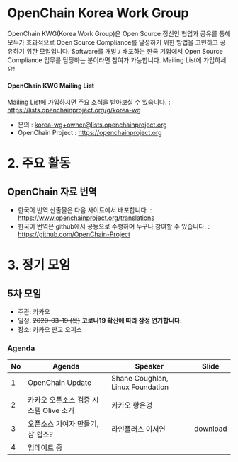 # OpenChain Korea Work Group
OpenChain KWG(Korea Work Group)은 Open Source 정신인 협업과 공유를 통해 모두가 효과적으로 Open Source Compliance를 달성하기 위한 방법을 고민하고 공유하기 위한 모임입니다. Software를 개발 / 배포하는 한국 기업에서 Open Source Compliance 업무를 담당하는 분이라면 참여가 가능합니다. Mailing List에 가입하세요!
#### OpenChain KWG Mailing List
Mailing List에 가입하시면 주요 소식을 받아보실 수 있습니다. : https://lists.openchainproject.org/g/korea-wg
* 문의 : korea-wg+owner@lists.openchainproject.org
* OpenChain Project : https://openchainproject.org

# 2. 주요 활동
## OpenChain 자료 번역
* 한국어 번역 산출물은 다음 사이트에서 배포합니다. : https://www.openchainproject.org/translations
* 한국어 번역은 github에서 공동으로 수행하며 누구나 참여할 수 있습니다. : https://github.com/OpenChain-Project

# 3. 정기 모임
## 5차 모임
  * 주관: 카카오
  * 일정: <del>2020-03-19 (목)</del> **코로나19 확산에 따라 잠정 연기합니다.**
  * 장소: 카카오 판교 오피스
### Agenda
| No | Agenda | Speaker | Slide |
|:-------|-------|------|------|
| 1 | OpenChain Update | Shane Coughlan, Linux Foundation |   | 
| 2 | 카카오 오픈소스 검증 시스템 Olive 소개 | 카카오 황은경 |   | 
| 3 | 오픈소스 기여자 만들기, 참 쉽죠? | 라인플러스 이서연 | [download](https://www.soscon.net/content/data/session/Day%201_1630_1.pdf) | 
| 4 | 업데이트 중 |  |   | 

